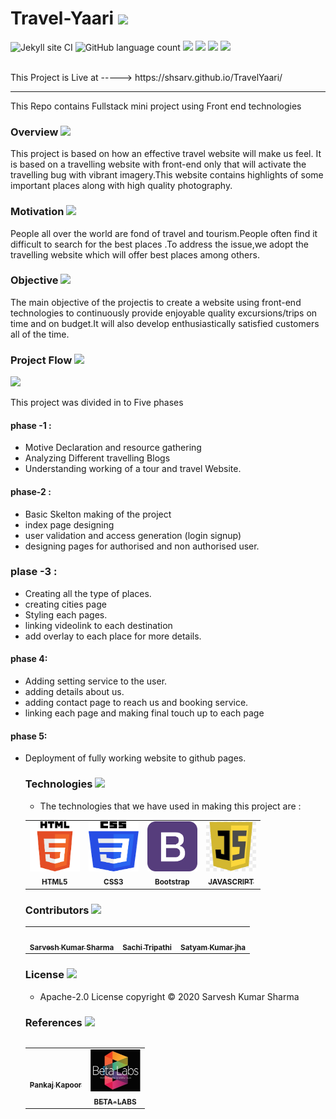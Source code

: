 # Travel-Yaari  <img src ="https://www.flaticon.com/svg/static/icons/svg/744/744502.svg" width="50px">

![Jekyll site CI](https://github.com/shsarv/TravelYaari/workflows/Jekyll%20site%20CI/badge.svg)
![GitHub language count](https://img.shields.io/github/languages/count/shsarv/TravelYaari)
![](https://img.shields.io/github/repo-size/shsarv/TravelYaari)
![](https://img.shields.io/tokei/lines/github/shsarv/TravelYaari)
![](https://img.shields.io/github/issues-pr-closed/shsarv/TravelYaari)
![](https://img.shields.io/github/license/shsarv/Travelyaari)


<br>
This Project is Live at -----> https://shsarv.github.io/TravelYaari/

<hr>

This Repo contains Fullstack mini project using Front end technologies
  ### Overview  <img src ="https://www.flaticon.com/svg/static/icons/svg/2328/2328966.svg" width="25px">
  
   This project is based on how an effective travel website will make us feel. It is based on a  travelling  website  with  front-end only  that  will  activate  the travelling bug with  vibrant  imagery.This  website  contains highlights  of  some  important  places  along with  high  quality photography.
  
  ### Motivation  <img src ="https://www.flaticon.com/svg/static/icons/svg/1083/1083498.svg" width="25px">
 
  
  
  People all over the world are fond of travel and tourism.People often find it difficult to search for the best places .To address the issue,we adopt the travelling website which will offer best places among others.
 
  ### Objective <img src ="https://www.flaticon.com/svg/static/icons/svg/2620/2620445.svg" width="25px">
  
  
  The main objective of the projectis to create a website using  front-end  technologies to  continuously  provide enjoyable quality excursions/trips on time and on budget.It will also develop enthusiastically satisfied customers all of the time. 
  
  
  ### Project Flow <img src ="https://www.flaticon.com/svg/static/icons/svg/2620/2620445.svg" width="25px">
  
  ![](https://github.com/shsarv/TravelYaari/blob/master/TravelYaari%20development%20%20Flow.png)
  
  This project was divided in to Five phases
  
  #### phase -1 : 
  
* Motive Declaration and resource gathering
* Analyzing Different travelling Blogs
* Understanding working of a tour and travel Website.

#### phase-2 :

* Basic Skelton making of the project
* index page designing
* user validation and access generation (login signup)
* designing pages for authorised and non authorised user.

### plase -3 :

* Creating all the type of places.
* creating cities page
* Styling each pages.
* linking videolink to each destination
* add overlay to each place for more details.

#### phase 4:

* Adding setting service to the user.
* adding details about us.
* adding contact page to reach us and booking service.
* linking each page and making final touch up to each page

#### phase 5:

* Deployment of fully working website to github pages.
 
  ### Technologies  <img src ="https://www.flaticon.com/svg/static/icons/svg/3662/3662817.svg" width="25px">
  
  * The technologies that we have used in making this project are :
  
   <table>
  <tr>
    <td align="center">
  <a href="https://en.wikipedia.org/wiki/HTML"><img src="resources/html.jpg" width="80px;" height="80px;"  alt=""/><br /><sub><b>HTML5</b></sub></a></td>
   <td align="center">
  <a href="https://en.wikipedia.org/wiki/Cascading_Style_Sheets"><img src="resources/css.jpg" width="80px;" height="80px;"  alt=""/><br /><sub><b>CSS3</b></sub></a></td>
    <td align="center">
  <a href="https://en.wikipedia.org/wiki/Bootstrap_(front-end_framework)"><img src="resources/boot.jpg" width="80px;" height="80px;"  alt=""/><br /><sub><b>Bootstrap</b></sub></a></td>
   <td align="center">
  <a href="https://en.wikipedia.org/wiki/JavaScript"><img src="resources/js.jpg" width="80px;" height="80px;"  alt=""/><br /><sub><b>JAVASCRIPT</b></sub></a></td>
 </tr>
 </table>
 
  
  ### Contributors <img src ="https://www.flaticon.com/svg/static/icons/svg/2917/2917641.svg" width="25px">
  
  
   <table>
  <tr>
    <td align="center"><a href="https://github.com/shsarv"><img src="https://avatars2.githubusercontent.com/u/55739302?s=400&u=1e7714cb1cbe3437a527a877486c94611f0e7ab0&v=4" width="100px;" alt=""/><br /><sub><b>Sarvesh Kumar Sharma</b></sub></a></td>
   <td align="center"><a href="https://github.com/sachi42"><img src="https://avatars1.githubusercontent.com/u/61285008?s=460&v=4" width="100px;" alt=""/><br /><sub><b>Sachi Tripathi</b></sub></a></td>
   <td align="center"><a href="https://github.com/satyamjha1710"><img src="https://avatars1.githubusercontent.com/u/61418608?s=400&v=4" width="100px;" alt=""/><br /><sub><b>Satyam Kumar jha</b></sub></a></td>
   
   <tr>
    <table>
   
  
  ### License    <img src ="https://www.flaticon.com/svg/static/icons/svg/3076/3076368.svg" width="25px">
  
  * Apache-2.0 License copyright &copy; 2020 Sarvesh Kumar Sharma
      
  ### References   <img src ="https://www.flaticon.com/svg/static/icons/svg/2806/2806879.svg" width="40px">
  
  <table>
  <tr>
    <td align="center">
  <a href="https://github.com/pankkap"><img src="https://avatars2.githubusercontent.com/u/29678994?s=460&v=4" width="80px;" alt=""/><br /><sub><b>Pankaj Kapoor</b></sub></a></td>
   <td align="center">
  <a href="https://www.beta-labs.in/"><img src="resources/beta-labs.jpg" width="80px;" alt=""/><br /><sub><b>BETA-LABS</b></sub></a></td>
 </tr>
 </table>
  
  
